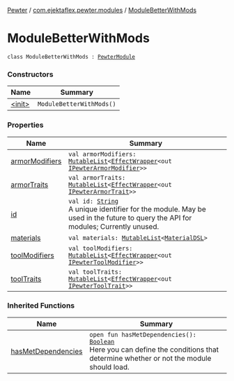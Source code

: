 [Pewter](../../index.md) / [com.ejektaflex.pewter.modules](../index.md) / [ModuleBetterWithMods](./index.md)

# ModuleBetterWithMods

`class ModuleBetterWithMods : `[`PewterModule`](../../com.ejektaflex.pewter.api.core/-pewter-module/index.md)

### Constructors

| Name | Summary |
|---|---|
| [&lt;init&gt;](-init-.md) | `ModuleBetterWithMods()` |

### Properties

| Name | Summary |
|---|---|
| [armorModifiers](armor-modifiers.md) | `val armorModifiers: `[`MutableList`](https://kotlinlang.org/api/latest/jvm/stdlib/kotlin.collections/-mutable-list/index.html)`<`[`EffectWrapper`](../../com.ejektaflex.pewter.api.core/-effect-wrapper/index.md)`<out `[`IPewterArmorModifier`](../../com.ejektaflex.pewter.api.core.modifiers/-i-pewter-armor-modifier.md)`>>` |
| [armorTraits](armor-traits.md) | `val armorTraits: `[`MutableList`](https://kotlinlang.org/api/latest/jvm/stdlib/kotlin.collections/-mutable-list/index.html)`<`[`EffectWrapper`](../../com.ejektaflex.pewter.api.core/-effect-wrapper/index.md)`<out `[`IPewterArmorTrait`](../../com.ejektaflex.pewter.api.core.traits/-i-pewter-armor-trait.md)`>>` |
| [id](id.md) | `val id: `[`String`](https://kotlinlang.org/api/latest/jvm/stdlib/kotlin/-string/index.html)<br>A unique identifier for the module. May be used in the future to query the API for modules; Currently unused. |
| [materials](materials.md) | `val materials: `[`MutableList`](https://kotlinlang.org/api/latest/jvm/stdlib/kotlin.collections/-mutable-list/index.html)`<`[`MaterialDSL`](../../com.ejektaflex.pewter.api.core.materials/-material-d-s-l/index.md)`>` |
| [toolModifiers](tool-modifiers.md) | `val toolModifiers: `[`MutableList`](https://kotlinlang.org/api/latest/jvm/stdlib/kotlin.collections/-mutable-list/index.html)`<`[`EffectWrapper`](../../com.ejektaflex.pewter.api.core/-effect-wrapper/index.md)`<out `[`IPewterToolModifier`](../../com.ejektaflex.pewter.api.core.modifiers/-i-pewter-tool-modifier.md)`>>` |
| [toolTraits](tool-traits.md) | `val toolTraits: `[`MutableList`](https://kotlinlang.org/api/latest/jvm/stdlib/kotlin.collections/-mutable-list/index.html)`<`[`EffectWrapper`](../../com.ejektaflex.pewter.api.core/-effect-wrapper/index.md)`<out `[`IPewterToolTrait`](../../com.ejektaflex.pewter.api.core.traits/-i-pewter-tool-trait.md)`>>` |

### Inherited Functions

| Name | Summary |
|---|---|
| [hasMetDependencies](../../com.ejektaflex.pewter.api.core/-pewter-module/has-met-dependencies.md) | `open fun hasMetDependencies(): `[`Boolean`](https://kotlinlang.org/api/latest/jvm/stdlib/kotlin/-boolean/index.html)<br>Here you can define the conditions that determine whether or not the module should load. |
